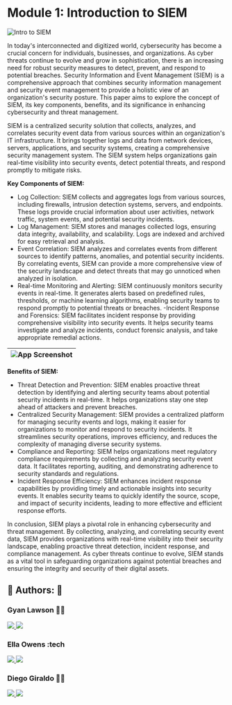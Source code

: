 
# Module 1: Introduction to SIEM





![Intro to SIEM](https://drive.google.com/uc?export=view&id=15uJMC6trtsr62762jeRzxg_c6JCUBFxm)







In today's interconnected and digitized world, cybersecurity has become a crucial concern for individuals, businesses, and organizations. As cyber threats continue to evolve and grow in sophistication, there is an increasing need for robust security measures to detect, prevent, and respond to potential breaches. Security Information and Event Management (SIEM) is a comprehensive approach that combines security information management and security event management to provide a holistic view of an organization's security posture. This paper aims to explore the concept of SIEM, its key components, benefits, and its significance in enhancing cybersecurity and threat management.

SIEM is a centralized security solution that collects, analyzes, and correlates security event data from various sources within an organization's IT infrastructure. It brings together logs and data from network devices, servers, applications, and security systems, creating a comprehensive security management system. The SIEM system helps organizations gain real-time visibility into security events, detect potential threats, and respond promptly to mitigate risks.


**Key Components of SIEM:**


- Log Collection: SIEM collects and aggregates logs from various sources, including firewalls, intrusion detection systems, servers, and endpoints. These logs provide crucial information about user activities, network traffic, system events, and potential security incidents.
- Log Management: SIEM stores and manages collected logs, ensuring data integrity, availability, and scalability. Logs are indexed and archived for easy retrieval and analysis.
- Event Correlation: SIEM analyzes and correlates events from different sources to identify patterns, anomalies, and potential security incidents. By correlating events, SIEM can provide a more comprehensive view of the security landscape and detect threats that may go unnoticed when analyzed in isolation.
- Real-time Monitoring and Alerting: SIEM continuously monitors security events in real-time. It generates alerts based on predefined rules, thresholds, or machine learning algorithms, enabling security teams to respond promptly to potential threats or breaches.
-Incident Response and Forensics: SIEM facilitates incident response by providing comprehensive visibility into security events. It helps security teams investigate and analyze incidents, conduct forensic analysis, and take appropriate remedial actions.



| ![App Screenshot](https://drive.google.com/uc?export=view&id=1tSnPku3O5HsdoTAu47_trlW7_8_6TJfA) |
| ----------------------- |



**Benefits of SIEM:**

- Threat Detection and Prevention: SIEM enables proactive threat detection by identifying and alerting security teams about potential security incidents in real-time. It helps organizations stay one step ahead of attackers and prevent breaches.
- Centralized Security Management: SIEM provides a centralized platform for managing security events and logs, making it easier for organizations to monitor and respond to security incidents. It streamlines security operations, improves efficiency, and reduces the complexity of managing diverse security systems.
- Compliance and Reporting: SIEM helps organizations meet regulatory compliance requirements by collecting and analyzing security event data. It facilitates reporting, auditing, and demonstrating adherence to security standards and regulations.
- Incident Response Efficiency: SIEM enhances incident response capabilities by providing timely and actionable insights into security events. It enables security teams to quickly identify the source, scope, and impact of security incidents, leading to more effective and efficient response efforts.

In conclusion, SIEM plays a pivotal role in enhancing cybersecurity and threat management. By collecting, analyzing, and correlating security event data, SIEM provides organizations with real-time visibility into their security landscape, enabling proactive threat detection, incident response, and compliance management. As cyber threats continue to evolve, SIEM stands as a vital tool in safeguarding organizations against potential breaches and ensuring the integrity and security of their digital assets.


## 🔗 Authors: 👐

### Gyan Lawson 👨‍💻

<p>
  <a href="https://www.linkedin.com/in/gyanlawson/">
    <img src="https://skillicons.dev/icons?i=linkedin" />
  </a>  
    <a href="https://github.com/gthedrifter">
    <img src="https://skillicons.dev/icons?i=github" />
  </a>
</p>


### Ella Owens :tech
<p>
  <a href="https://github.com/ellaowens">
    <img src="https://skillicons.dev/icons?i=linkedin" />
  </a>  
    <a href="https://github.com/ellaowens">
    <img src="https://skillicons.dev/icons?i=github" />
  </a>
</p>

### Diego Giraldo 👨‍💻
<p>
  <a href="https://www.linkedin.com/in/diego-giraldo-39438a214/">
    <img src="https://skillicons.dev/icons?i=linkedin" />
  </a>  
    <a href="https://github.com/dagiraldo3">
    <img src="https://skillicons.dev/icons?i=github" />
  </a>
</p>

